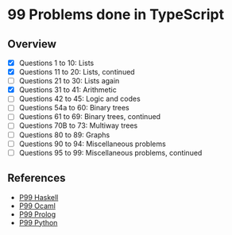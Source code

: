 # 99 Problems done in TypeScript

## Overview

- [x] Questions 1 to 10: Lists
- [x] Questions 11 to 20: Lists, continued
- [ ] Questions 21 to 30: Lists again
- [x] Questions 31 to 41: Arithmetic
- [ ] Questions 42 to 45: Logic and codes
- [ ] Questions 54a to 60: Binary trees
- [ ] Questions 61 to 69: Binary trees, continued
- [ ] Questions 70B to 73: Multiway trees
- [ ] Questions 80 to 89: Graphs
- [ ] Questions 90 to 94: Miscellaneous problems
- [ ] Questions 95 to 99: Miscellaneous problems, continued

## References

- [P99 Haskell](https://wiki.haskell.org/H-99:_Ninety-Nine_Haskell_Problems)
- [P99 Ocaml](https://ocaml.org/exercises#1)
- [P99 Prolog](https://kalabovi.org/pitel:flp:99pl)
- [P99 Python](https://wiki.python.org/moin/ProblemSets/99%20Prolog%20Problems%20Solutions)
